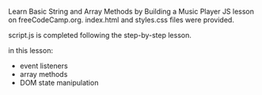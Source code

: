 Learn Basic String and Array Methods by Building a Music Player JS lesson on freeCodeCamp.org.
index.html and styles.css files were provided.

script.js is completed following the step-by-step lesson.

in this lesson:
  - event listeners
  - array methods
  - DOM state manipulation
